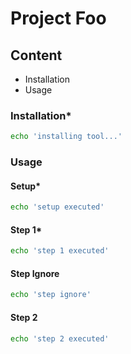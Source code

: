 # Project Foo

## Content
- Installation
- Usage

### Installation*
```bash
echo 'installing tool...'
```

### Usage
#### Setup*
```bash
echo 'setup executed'
```

#### Step 1*
```bash
echo 'step 1 executed'
```

#### Step Ignore
```bash
echo 'step ignore'
```

#### Step 2
```bash
echo 'step 2 executed'
``` 

